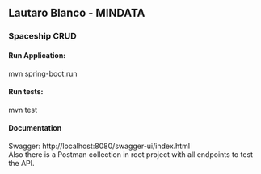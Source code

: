 ## Lautaro Blanco - MINDATA
### Spaceship CRUD

#### Run Application:
mvn spring-boot:run

#### Run tests:
mvn test

#### Documentation
Swagger: http://localhost:8080/swagger-ui/index.html \
Also there is a Postman collection in root project with all endpoints to test the API.